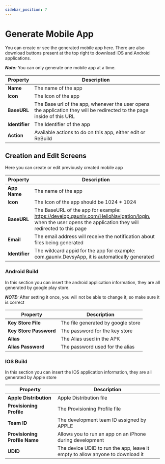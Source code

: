 ```yaml
---
sidebar_position: 7
---
```


# Generate Mobile App

You can create or see the generated mobile app here. There are also download buttons present at the top right to download iOS and Android applications.

**_Note:_** You can only generate one mobile app at a time.

| **Property** | **Description** |
| --- | --- |
| **Name** | The name of the app |
| **Icon** | The Icon of the app |
| **BaseURL** | The Base url of the app, whenever the user opens the application they will be redirected to the page inside of this URL  |
| **Identifier** | The Identifier of the app |
| **Action** | Available actions to do on this app, either edit or ReBuild |

## Creation and Edit Screens

Here you can create or edit previously created mobile app

| **Property** | **Description** |
| --- | --- |
| **App Name** | The name of the app |
| **Icon** | The Icon of the app should be 1024 * 1024 |
| **BaseURL** | The BaseURL of the app for example: <https://develop.gauniv.com/HelloNavigation/login>, when the user opens the application they will redirected to this page|
| **Email** | The email address will receive the notification about files being generated|
| **Identifier** | The wildcard appid for the app for example: com.gauniv.DevsyApp, it is automatically generated|

### Android Build

In this section you can insert the android application information, they are all generated by google play store.

**_NOTE:_** After setting it once, you will not be able to change it, so make sure it is correct

| **Property** | **Description** |
| --- | --- |
|**Key Store File**|The file generated by google store|
|**Key Store Password**|The password for the key store|
|**Alias**|The Alias used in the APK|
|**Alias Password**|The password used for the alias|

### IOS Build

In this section you can insert the IOS application information, they are all generated by Apple store

| **Property** | **Description** |
| --- | --- |
| **Apple Distribution** | Apple Distribution file|
| **Provisioning Profile** | The Provisioning Profile file |
| **Team ID** | The development team ID assigned by APPLE |
| **Provisioning Profile Name** | Allows you to run an app on an iPhone during development|
|**UDID**| The device UDID to run the app, leave it empty to allow anyone to download it|
